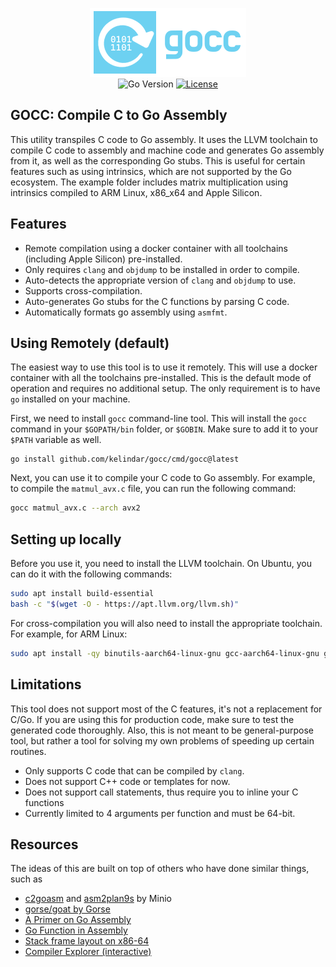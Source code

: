 <p align="center">
<img width="250" height="110" src=".github/logo.png" border="0" alt="kelindar/gocc">
<br>
<img src="https://img.shields.io/github/go-mod/go-version/kelindar/gocc" alt="Go Version">
<a href="https://opensource.org/license/apache-2-0/"><img src="https://img.shields.io/badge/License-Apache-blue.svg" alt="License"></a>
</p>

## GOCC: Compile C to Go Assembly

This utility transpiles C code to Go assembly. It uses the LLVM toolchain to compile C code to assembly and machine code and generates Go assembly from it, as well as the corresponding Go stubs. This is useful for certain features such as using intrinsics, which are not supported by the Go ecosystem. The example folder includes matrix multiplication using intrinsics compiled to ARM Linux, x86_x64 and Apple Silicon.

## Features

- Remote compilation using a docker container with all toolchains (including Apple Silicon) pre-installed.
- Only requires `clang` and `objdump` to be installed in order to compile.
- Auto-detects the appropriate version of `clang` and `objdump` to use.
- Supports cross-compilation.
- Auto-generates Go stubs for the C functions by parsing C code.
- Automatically formats go assembly using `asmfmt`.

## Using Remotely (default)

The easiest way to use this tool is to use it remotely. This will use a docker container with all the toolchains pre-installed. This is the default mode of operation and requires no additional setup. The only requirement is to have `go` installed on your machine.

First, we need to install `gocc` command-line tool. This will install the `gocc` command in your `$GOPATH/bin` folder, or `$GOBIN`. Make sure to add it to your `$PATH` variable as well.

```
go install github.com/kelindar/gocc/cmd/gocc@latest
```

Next, you can use it to compile your C code to Go assembly. For example, to compile the `matmul_avx.c` file, you can run the following command:

```bash
gocc matmul_avx.c --arch avx2
```

## Setting up locally

Before you use it, you need to install the LLVM toolchain. On Ubuntu, you can do it with the following commands:

```bash
sudo apt install build-essential
bash -c "$(wget -O - https://apt.llvm.org/llvm.sh)"
```

For cross-compilation you will also need to install the appropriate toolchain. For example, for ARM Linux:

```bash
sudo apt install -qy binutils-aarch64-linux-gnu gcc-aarch64-linux-gnu g++-aarch64-linux-gnu
```

## Limitations

This tool does not support most of the C features, it's not a replacement for C/Go. If you are using this for production code, make sure to test the generated code thoroughly. Also, this is not meant to be general-purpose tool, but rather a tool for solving my own problems of speeding up certain routines.

- Only supports C code that can be compiled by `clang`.
- Does not support C++ code or templates for now.
- Does not support call statements, thus require you to inline your C functions
- Currently limited to 4 arguments per function and must be 64-bit.

## Resources

The ideas of this are built on top of others who have done similar things, such as

- [c2goasm](https://github.com/minio/c2goasm) and [asm2plan9s](https://github.com/minio/asm2plan9s) by Minio
- [gorse/goat by Gorse](https://github.com/gorse-io/gorse/tree/master/cmd/goat)
- [A Primer on Go Assembly](https://github.com/teh-cmc/go-internals/blob/master/chapter1_assembly_primer/README.md)
- [Go Function in Assembly](https://github.com/golang/go/files/447163/GoFunctionsInAssembly.pdf)
- [Stack frame layout on x86-64](http://eli.thegreenplace.net/2011/09/06/stack-frame-layout-on-x86-64)
- [Compiler Explorer (interactive)](https://go.godbolt.org/)
